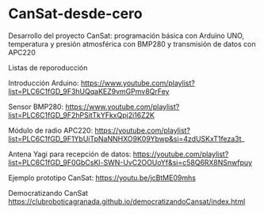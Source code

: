 # CanSat-desde-cero
Desarrollo del proyecto CanSat: programación básica con Arduino UNO, temperatura y presión atmosférica con BMP280 y transmisión de datos con APC220

Listas de reporoducción

Introducción Arduino: 
https://www.youtube.com/playlist?list=PLC6C1fGD_9F3hUQqaKEZ9vmGPmv8QrFey

Sensor BMP280: 
https://www.youtube.com/playlist?list=PLC6C1fGD_9F2hPSitTkYFkxQpj2i16Z2K

Módulo de radio APC220: 
https://youtube.com/playlist?list=PLC6C1fGD_9F1YbUiTpNaNNHXO9K09Ybwp&si=4zdUSKxT1feza3t_

Antena Yagi para recepción de datos: 
https://youtube.com/playlist?list=PLC6C1fGD_9F0GbCsKl-SWN-UvC2OOUoYf&si=c58Q6RX8NSnwfpuy

Ejemplo prototipo CanSat: 
https://youtu.be/jcBtME09mhs

Democratizando CanSat
https://clubroboticagranada.github.io/democratizandoCansat/index.html
